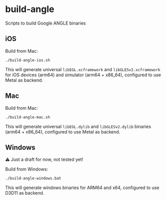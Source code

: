# build-angle

Scripts to build Google ANGLE binaries

## iOS

Build from Mac:

```
./build-angle-ios.sh
```

This will generate universal `libEGL.xcframework` and `libGLESv2.xcframework` for iOS devices (arm64) and simulator (arm64 + x86_64), configured to use Metal as backend.

## Mac

Build from Mac:

```
./build-angle-mac.sh
```

This will generate universal `libEGL.dylib` and `libGLESv2.dylib` binaries (arm64 + x86_64), configured to use Metal as backend.

## Windows

⚠️ Just a draft for now, not tested yet!

Build from Windows:

```
./build-angle-windows.bat
```

This will generate windows binaries for ARM64 and x64, configured to use D3D11 as backend.
